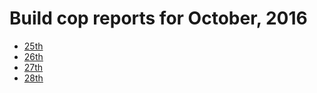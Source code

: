 # Build cop reports for October, 2016

* [25th](https://bitbucket.org/osrf/gazebo/wiki/create/buildcop/2016/10/25)
* [26th](https://bitbucket.org/osrf/gazebo/wiki/create/buildcop/2016/10/26)
* [27th](https://bitbucket.org/osrf/gazebo/wiki/create/buildcop/2016/10/27)
* [28th](https://bitbucket.org/osrf/gazebo/wiki/create/buildcop/2016/10/28)


